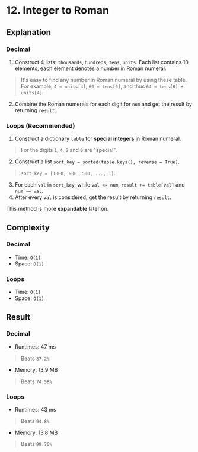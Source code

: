 # 12. Integer to Roman

## Explanation
### Decimal 
1. Construct 4 lists: `thousands`, `hundreds`, `tens`, `units`. Each list contains 10 elements, each element denotes a number in Roman numeral. 
> It's easy to find any number in Roman numeral by using these table. For example, `4 = units[4]`, `60 = tens[6]`, and thus `64 = tens[6] + units[4]`.
2. Combine the Roman numerals for each digit for `num` and get the result by returning `result`.

### Loops (Recommended)
1. Construct a dictionary `table` for **special integers** in Roman numeral.
> For the digits `1`, `4`, `5` and `9` are "special".
2. Construct a list `sort_key = sorted(table.keys(), reverse = True)`. 
> `sort_key = [1000, 900, 500, ..., 1]`.
3. For each `val` in `sort_key`, while `val <= num`, `result += table[val]` and `num -= val`.
4. After every `val` is considered, get the result by returning `result`.

This method is more **expandable** later on.

## Complexity
### Decimal
- Time: `O(1)`
- Space: `O(1)`
### Loops
- Time: `O(1)`
- Space: `O(1)`

## Result
### Decimal
- Runtimes: 47 ms
> Beats `87.2%`
- Memory: 13.9 MB
> Beats `74.58%`
### Loops
- Runtimes: 43 ms
> Beats `94.8%`
- Memory: 13.8 MB
> Beats `98.70%`
